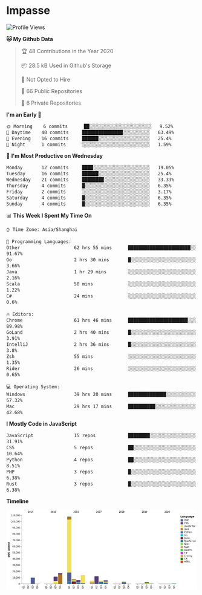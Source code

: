 # Impasse

<!--START_SECTION:waka-->
![Profile Views](http://img.shields.io/badge/Profile%20Views-2-blue)

**🐱 My Github Data** 

> 🏆 48 Contributions in the Year 2020
 > 
> 📦 28.5 kB Used in Github's Storage 
 > 
> 🚫 Not Opted to Hire
 > 
> 📜 66 Public Repositories
 > 
> 🔑 6 Private Repositories 

**I'm an Early 🐤** 

```text
🌞 Morning    6 commits      ██░░░░░░░░░░░░░░░░░░░░░░░   9.52% 
🌆 Daytime    40 commits     ███████████████░░░░░░░░░░   63.49% 
🌃 Evening    16 commits     ██████░░░░░░░░░░░░░░░░░░░   25.4% 
🌙 Night      1 commits      ░░░░░░░░░░░░░░░░░░░░░░░░░   1.59%

```
📅 **I'm Most Productive on Wednesday** 

```text
Monday       12 commits     ████░░░░░░░░░░░░░░░░░░░░░   19.05% 
Tuesday      16 commits     ██████░░░░░░░░░░░░░░░░░░░   25.4% 
Wednesday    21 commits     ████████░░░░░░░░░░░░░░░░░   33.33% 
Thursday     4 commits      █░░░░░░░░░░░░░░░░░░░░░░░░   6.35% 
Friday       2 commits      ░░░░░░░░░░░░░░░░░░░░░░░░░   3.17% 
Saturday     4 commits      █░░░░░░░░░░░░░░░░░░░░░░░░   6.35% 
Sunday       4 commits      █░░░░░░░░░░░░░░░░░░░░░░░░   6.35%

```


📊 **This Week I Spent My Time On** 

```text
⌚︎ Time Zone: Asia/Shanghai

💬 Programming Languages: 
Other                    62 hrs 55 mins      ███████████████████████░░   91.67% 
Go                       2 hrs 30 mins       █░░░░░░░░░░░░░░░░░░░░░░░░   3.66% 
Java                     1 hr 29 mins        ░░░░░░░░░░░░░░░░░░░░░░░░░   2.16% 
Scala                    50 mins             ░░░░░░░░░░░░░░░░░░░░░░░░░   1.22% 
C#                       24 mins             ░░░░░░░░░░░░░░░░░░░░░░░░░   0.6%

🔥 Editors: 
Chrome                   61 hrs 46 mins      ██████████████████████░░░   89.98% 
GoLand                   2 hrs 40 mins       █░░░░░░░░░░░░░░░░░░░░░░░░   3.91% 
IntelliJ                 2 hrs 36 mins       █░░░░░░░░░░░░░░░░░░░░░░░░   3.8% 
Zsh                      55 mins             ░░░░░░░░░░░░░░░░░░░░░░░░░   1.35% 
Rider                    26 mins             ░░░░░░░░░░░░░░░░░░░░░░░░░   0.65%

💻 Operating System: 
Windows                  39 hrs 20 mins      ██████████████░░░░░░░░░░░   57.32% 
Mac                      29 hrs 17 mins      ██████████░░░░░░░░░░░░░░░   42.68%

```

**I Mostly Code in JavaScript** 

```text
JavaScript               15 repos            ████████░░░░░░░░░░░░░░░░░   31.91% 
CSS                      5 repos             ██░░░░░░░░░░░░░░░░░░░░░░░   10.64% 
Python                   4 repos             ██░░░░░░░░░░░░░░░░░░░░░░░   8.51% 
PHP                      3 repos             █░░░░░░░░░░░░░░░░░░░░░░░░   6.38% 
Rust                     3 repos             █░░░░░░░░░░░░░░░░░░░░░░░░   6.38%

```


**Timeline**

![Chart not found](https://github.com/impasse/impasse/blob/master/charts/bar_graph.png) 


<!--END_SECTION:waka-->
